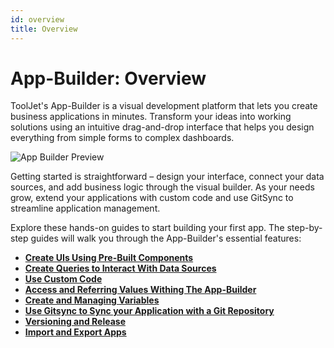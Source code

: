 ```yaml
---
id: overview
title: Overview
---
```


# App-Builder: Overview

ToolJet's App-Builder is a visual development platform that lets you create business applications in minutes. Transform your ideas into working solutions using an intuitive drag-and-drop interface that helps you design everything from simple forms to complex dashboards.

<div style={{textAlign: 'center', marginBottom:'15px'}}>
    <img className="screenshot-full" src="/img/v2-beta/app-builder/app-builder-preview.png" alt="App Builder Preview" />
</div>

Getting started is straightforward – design your interface, connect your data sources, and add business logic through the visual builder. As your needs grow, extend your applications with custom code and use GitSync to streamline application management. 

Explore these hands-on guides to start building your first app. The step-by-step guides will walk you through the App-Builder's essential features:

- **[Create UIs Using Pre-Built Components](../app-builder/walkthrough/create-ui)**
- **[Create Queries to Interact With Data Sources](../app-builder/walkthrough/create-queries)**
- **[Use Custom Code](../app-builder/walkthrough/using-code)**
- **[Access and Referring Values Withing The App-Builder](../app-builder/walkthrough/accessing-values)**
- **[Create and Managing Variables](../app-builder/walkthrough/variables)**
- **[Use Gitsync to Sync your Application with a Git Repository](../gitsync)**
- **[Versioning and Release](../tutorial/versioning-and-release)**
- **[Import and Export Apps](../app-builder/importing-exporting-applications)**


